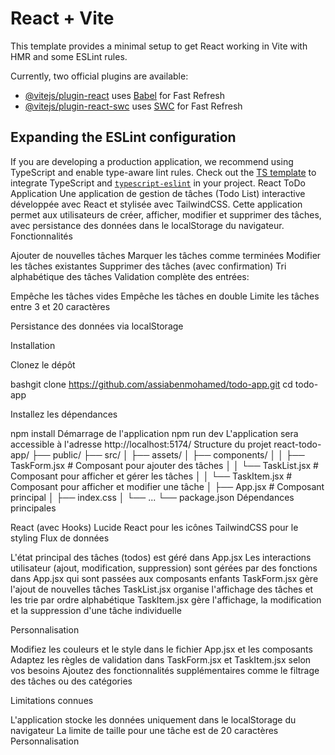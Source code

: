 # React + Vite

This template provides a minimal setup to get React working in Vite with HMR and some ESLint rules.

Currently, two official plugins are available:

- [@vitejs/plugin-react](https://github.com/vitejs/vite-plugin-react/blob/main/packages/plugin-react/README.md) uses [Babel](https://babeljs.io/) for Fast Refresh
- [@vitejs/plugin-react-swc](https://github.com/vitejs/vite-plugin-react-swc) uses [SWC](https://swc.rs/) for Fast Refresh

## Expanding the ESLint configuration

If you are developing a production application, we recommend using TypeScript and enable type-aware lint rules. Check out the [TS template](https://github.com/vitejs/vite/tree/main/packages/create-vite/template-react-ts) to integrate TypeScript and [`typescript-eslint`](https://typescript-eslint.io) in your project.
React ToDo Application
Une application de gestion de tâches (Todo List) interactive développée avec React et stylisée avec TailwindCSS. Cette application permet aux utilisateurs de créer, afficher, modifier et supprimer des tâches, avec persistance des données dans le localStorage du navigateur.
Fonctionnalités

Ajouter de nouvelles tâches
Marquer les tâches comme terminées
Modifier les tâches existantes
Supprimer des tâches (avec confirmation)
Tri alphabétique des tâches
Validation complète des entrées:

Empêche les tâches vides
Empêche les tâches en double
Limite les tâches entre 3 et 20 caractères


Persistance des données via localStorage

Installation

Clonez le dépôt

bashgit clone https://github.com/assiabenmohamed/todo-app.git
cd todo-app

Installez les dépendances

npm install
Démarrage de l'application
npm run dev
L'application sera accessible à l'adresse  http://localhost:5174/
Structure du projet
react-todo-app/
├── public/
├── src/
│   ├── assets/
│   ├── components/
│   │   ├── TaskForm.jsx    # Composant pour ajouter des tâches
│   │   └── TaskList.jsx    # Composant pour afficher et gérer les tâches
│   │   └── TaskItem.jsx    # Composant pour afficher et modifier une tâche
│   ├── App.jsx             # Composant principal
│   ├── index.css
│   └── ...
└── package.json
Dépendances principales

React (avec Hooks)
Lucide React pour les icônes
TailwindCSS pour le styling
Flux de données

L'état principal des tâches (todos) est géré dans App.jsx
Les interactions utilisateur (ajout, modification, suppression) sont gérées par des fonctions dans App.jsx qui sont passées aux composants enfants
TaskForm.jsx gère l'ajout de nouvelles tâches
TaskList.jsx organise l'affichage des tâches et les trie par ordre alphabétique
TaskItem.jsx gère l'affichage, la modification et la suppression d'une tâche individuelle

Personnalisation

Modifiez les couleurs et le style dans le fichier App.jsx et les composants
Adaptez les règles de validation dans TaskForm.jsx et TaskItem.jsx selon vos besoins
Ajoutez des fonctionnalités supplémentaires comme le filtrage des tâches ou des catégories

Limitations connues

L'application stocke les données uniquement dans le localStorage du navigateur
La limite de taille pour une tâche est de 20 caractères
Personnalisation



